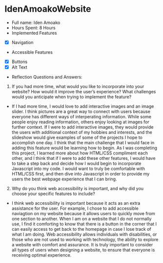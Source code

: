 # IdenAmoakoWebsite

* Full name: Iden Amoako
* Hours Spent: 8 Hours 
* Implemented Features 
* [x] Navigation
* Accessible Features
* [x] Buttons
* [x] Alt Text
* Reflection Questions and Answers:
1. If you had more time, what would you like to incorporate into your website? How would it improve the user’s experience? What challenges would you anticipate when trying to implement the feature?
* If I had more time, I would love to add interactive images and an image slider. I think pictures are a great way to connect with users because everyone has different ways of interperating information. While some people enjoy reading information, others enjoy looking at images for further context. If I were to add interactive images, they would provide the users with additional context of my hobbies and interests, and the slideshow would give examples of some of the projects I hope to accomplish one day. I think that the main challenge that I would face in adding this feature would be learning how to begin. As I was completing this project, I learned more about how HTML/CSS compliment each other, and I think that if I were to add these other features, I would have to take a step back and decide how I would begin to incorporate Javascript into my code. I would want to truly be comfortable with HTML/CSS first, and then dive into Javascript in order to provide my users the best webpage experience that I can bring.
2. Why do you think web accessibility is important, and why did you choose your specific features to include?
* I think web accessibility is important because it acts as an extra assistance for the user. For example, I chose to add accessible naviagtion on my website because it allows users to quickly move from one section to another. When I am on a website that I do not normally use, I find it comforting to know that there is a button in the corner that I can easily access to get back to the homepage in case I lose track of what I am doing. Web accessibility allows individuals with disabilities, or those who are not used to working with technology, the ability to explore a website with comfort and assurance. It is truly important to consider all types of users when designing a website, to ensure that everyone is receiving optimal experience.  
